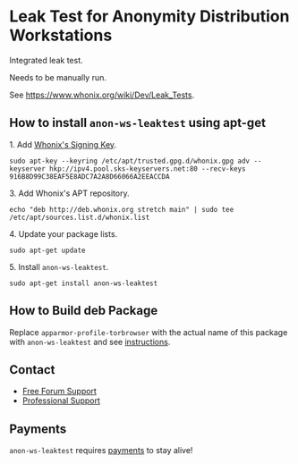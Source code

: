 # Leak Test for Anonymity Distribution Workstations #

Integrated leak test.

Needs to be manually run.

See https://www.whonix.org/wiki/Dev/Leak_Tests.
## How to install `anon-ws-leaktest` using apt-get ##

1\. Add [Whonix's Signing Key](https://www.whonix.org/wiki/Whonix_Signing_Key).

```
sudo apt-key --keyring /etc/apt/trusted.gpg.d/whonix.gpg adv --keyserver hkp://ipv4.pool.sks-keyservers.net:80 --recv-keys 916B8D99C38EAF5E8ADC7A2A8D66066A2EEACCDA
```

3\. Add Whonix's APT repository.

```
echo "deb http://deb.whonix.org stretch main" | sudo tee /etc/apt/sources.list.d/whonix.list
```

4\. Update your package lists.

```
sudo apt-get update
```

5\. Install `anon-ws-leaktest`.

```
sudo apt-get install anon-ws-leaktest
```

## How to Build deb Package ##

Replace `apparmor-profile-torbrowser` with the actual name of this package with `anon-ws-leaktest` and see [instructions](https://www.whonix.org/wiki/Dev/Build_Documentation/apparmor-profile-torbrowser).

## Contact ##

* [Free Forum Support](https://forums.whonix.org)
* [Professional Support](https://www.whonix.org/wiki/Professional_Support)

## Payments ##

`anon-ws-leaktest` requires [payments](https://www.whonix.org/wiki/Payments) to stay alive!
